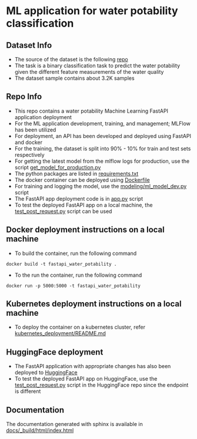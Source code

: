 # ML application for water potability classification


## Dataset Info
* The source of the dataset is the following [repo](https://github.com/MainakRepositor/Datasets/tree/master)
* The task is a binary classification task to predict the water potability given the different feature measurements of the water quality
* The dataset sample contains about 3.2K samples


## Repo Info
* This repo contains a water potability Machine Learning FastAPI application deployment
* For the ML application development, training, and management; MLFlow has been utilized
* For deployment, an API has been developed and deployed using FastAPI and docker
* For the training, the dataset is split into 90% - 10% for train and test sets respectively
* For getting the latest model from the mlflow logs for production, use the script [get_model_for_production.py](get_model_for_production.py)
* The python packages are listed in [requirements.txt](requirements.txt)
* The docker container can be deployed using [Dockerfile](Dockerfile)
* For training and logging the model, use the [modeling/ml_model_dev.py](modeling/ml_model_dev.py) script
* The FastAPI app deployment code is in [app.py](app.py) script
* To test the deployed FastAPI app on a local machine, the [test_post_request.py](test_post_request.py) script can be used


## Docker deployment instructions on a local machine
* To build the container, run the following command
```
docker build -t fastapi_water_potability .
```
* To the run the container, run the following command
```
docker run -p 5000:5000 -t fastapi_water_potability
```


## Kubernetes deployment instructions on a local machine
* To deploy the container on a kubernetes cluster, refer [kubernetes_deployment/README.md](kubernetes_deployment/README.md)


## HuggingFace deployment
* The FastAPI application with appropriate changes has also been deployed to [HuggingFace](https://huggingface.co/spaces/abhishekrs4/ML_water_potability)
* To test the deployed FastAPI app on HuggingFace, use the [test_post_request.py](https://huggingface.co/spaces/abhishekrs4/ML_water_potability/blob/main/test_post_request.py) script in the HuggingFace repo since the endpoint is different


## Documentation
The documentation generated with sphinx is available in [docs/_build/html/index.html](docs/_build/html/index.html)

